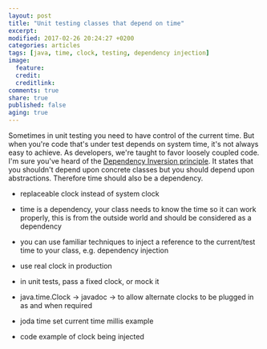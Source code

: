 ```yaml
---
layout: post
title: "Unit testing classes that depend on time"
excerpt:
modified: 2017-02-26 20:24:27 +0200
categories: articles
tags: [java, time, clock, testing, dependency injection]
image:
  feature:
  credit:
  creditlink:
comments: true
share: true
published: false
aging: true
---
```


Sometimes in unit testing you need to have control of the current time. But when you're code that's under test depends on system time, it's not always easy to achieve. As developers, we're taught to favor loosely coupled code. I'm sure you've heard of the [Dependency Inversion principle](https://en.wikipedia.org/wiki/Dependency_inversion_principle). It states that you shouldn't depend upon concrete classes but you should depend upon abstractions. Therefore time should also be a dependency.

* replaceable clock instead of system clock
* time is a dependency, your class needs to know the time so it can work properly, this is from the outside world and should be considered as a dependency
* you can use familiar techniques to inject a reference to the current/test time to your class, e.g. dependency injection
* use real clock in production
* in unit tests, pass a fixed clock, or mock it

* java.time.Clock -> javadoc -> to allow alternate clocks to be plugged in as and when required

* joda time set current time millis example

* code example of clock being injected
